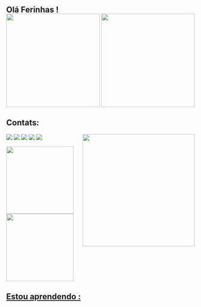 ## Olá Ferinhas !

<img align="center" width="250px" style="margin-top:-20px" src="https://github.com/MaxelaMartins/MaxelaMartins/assets/84980724/76818de9-fcdb-41d7-a3b6-41ec5c718286">

<img align="center" width="250px" style="margin-top:-20px" src="https://github.com/MaxelaMartins/MaxelaMartins/assets/84980724/8ee74952-5c6f-4991-8cb8-a41f2d7b05b8">

## Contats:
<div>
  
<img width="300px" align="right" src="https://github.com/MaxelaMartins/MaxelaMartins/assets/84980724/1b929d8e-d386-4ff2-8e6e-42d185314070">
  
<a href="https://www.youtube.com/seu-canal-youtube-aqui" target="_blank"><img src="https://img.shields.io/badge/YouTube-FF0000?style=for-the-badge&logo=youtube&logoColor=white" target="_blank"></a>
<a href="https://instagram.com/seu-usuário-instagram-aqui" target="_blank"><img src="https://img.shields.io/badge/-Instagram-%23E4405F?style=for-the-badge&logo=instagram&logoColor=white" target="_blank"></a>
<a href="https://www.twitch.tv/seu-usuário-aqui" target="_blank"><img src="https://img.shields.io/badge/Twitch-9146FF?style=for-the-badge&logo=twitch&logoColor=white" target="_blank"></a>
<a href = "mailto:contato@seu-usuário-aqui"><img src="https://img.shields.io/badge/Gmail-D14836?style=for-the-badge&logo=gmail&logoColor=white" target="_blank"></a>
<a href="https://www.linkedin.com/in/seu-usuário-linkedln-aqui" target="_blank"><img src="https://img.shields.io/badge/-LinkedIn-%230077B5?style=for-the-badge&logo=linkedin&logoColor=white" target="_blank"></a>
  
</div>


<div>
<a href="https://github.com/MaxelaMartins"> 
<img height="180em" src="https://github-readme-stats.vercel.app/api/top-langs/?username=MaxelaMartins&layout=compact&langs_count=7&theme=dracula"/>
<img height="180em" src="https://github-readme-stats.vercel.app/api?username=MaxelaMartins&show_icons=true&theme=dracula&include_all_commits=true&count_private=true"/>
</div>

##  Estou aprendendo  :
